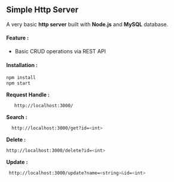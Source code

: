 ## **Simple Http Server**

A very basic **http server** built with **Node.js** and **MySQL** database.
#### Feature :
  - Basic CRUD operations via REST API

#### Installation : 
```sh
npm install
npm start
```

**Request Handle :**
```sh
   http://localhost:3000/
  ```
**Search :**
```sh
  http://localhost:3000/get?id=<int>
   ```
**Delete :**
 ```sh
 http://localhost:3000/delete?id=<int>
  ```
 
**Update :** 
 ```sh
  http://localhost:3000/update?name=<string>&id=<int>
   ```
 
